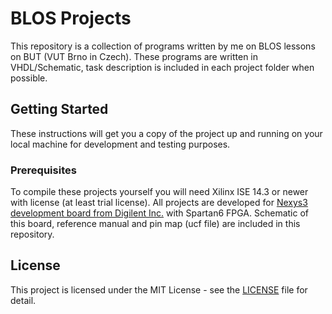 # BLOS Projects
This repository is a collection of programs written by me on BLOS lessons on BUT (VUT Brno in Czech).
These programs are written in VHDL/Schematic, task description is included in each project folder when possible.

## Getting Started
These instructions will get you a copy of the project up and running on your local machine for development and testing purposes. 

### Prerequisites
To compile these projects yourself you will need Xilinx ISE 14.3 or newer with license (at least trial license).
All projects are developed for [Nexys3 development board from Digilent Inc.](http://store.digilentinc.com/nexys-3-spartan-6-fpga-trainer-board-limited-time-see-nexys4-ddr/) with Spartan6 FPGA.
Schematic of this board, reference manual and pin map (ucf file) are included in this repository.
 
## License
This project is licensed under the MIT License - see the [LICENSE](LICENSE) file for detail.
